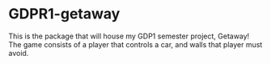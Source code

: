 # GDPR1-getaway

This is the package that will house my GDP1 semester project, Getaway! The game consists of a player that controls a car, and walls that player must avoid.